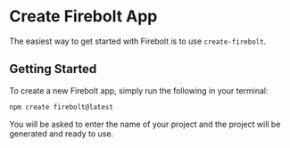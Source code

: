 # Create Firebolt App

The easiest way to get started with Firebolt is to use `create-firebolt`.

## Getting Started

To create a new Firebolt app, simply run the following in your terminal:

```sh
npm create firebolt@latest
```

You will be asked to enter the name of your project and the project will be generated and ready to use.
